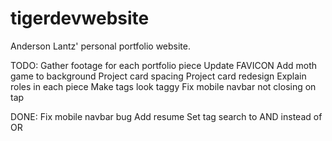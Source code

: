 # tigerdevwebsite
Anderson Lantz' personal portfolio website.

TODO: 
Gather footage for each portfolio piece
Update FAVICON
Add moth game to background
Project card spacing
Project card redesign
Explain roles in each piece
Make tags look taggy
Fix mobile navbar not closing on tap

DONE:
Fix mobile navbar bug
Add resume
Set tag search to AND instead of OR